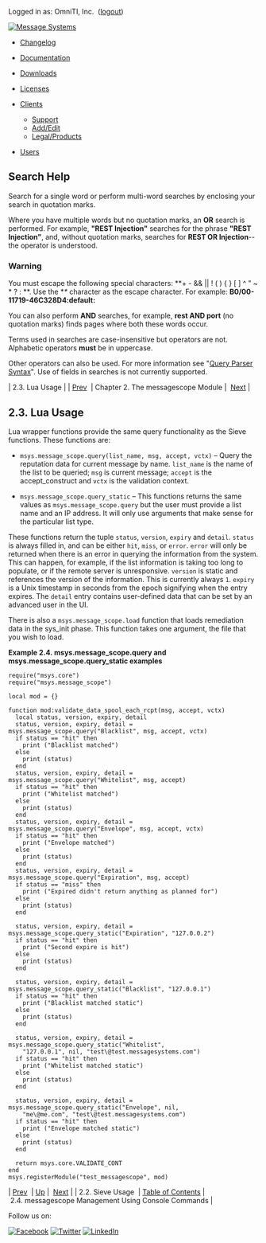 Logged in as: OmniTI, Inc.  ([logout](https://support.messagesystems.com/logout.php))

[![Message Systems](https://support.messagesystems.com/images/ms-white205.png)](https://support.messagesystems.com/start.php) 

*   [Changelog](https://support.messagesystems.com/start.php?show=changelog)
*   [Documentation](https://support.messagesystems.com/docs/)
*   [Downloads](https://support.messagesystems.com/start.php)

*   [Licenses](https://support.messagesystems.com/license_summary.php)
*   <a href="">Clients</a>
    *   [Support](https://support.messagesystems.com/cs.php)
    *   [Add/Edit](https://support.messagesystems.com/edit_client.php)
    *   [Legal/Products](https://support.messagesystems.com/edit_products.php)
*   [Users](https://support.messagesystems.com/edit_customer.php)

## Search Help

Search for a single word or perform multi-word searches by enclosing your search in quotation marks.

Where you have multiple words but no quotation marks, an **OR** search is performed. For example, **"REST Injection"** searches for the phrase **"REST Injection"**, and, without quotation marks, searches for **REST OR Injection**--the operator is understood.

### Warning

You must escape the following special characters: **+ - && || ! ( ) { } [ ] ^ " ~ * ? : \**. Use the **\** character as the escape character. For example: **B0/00-11719-46C328D4\:default\:**

You can also perform **AND** searches, for example, **rest AND port** (no quotation marks) finds pages where both these words occur.

Terms used in searches are case-insensitive but operators are not. Alphabetic operators **must** be in uppercase.

Other operators can also be used. For more information see "[Query Parser Syntax](https://lucene.apache.org/core/old_versioned_docs/versions/3_0_0/queryparsersyntax.html)". Use of fields in searches is not currently supported.

| 2.3. Lua Usage |
| [Prev](modules.messagescope.sieve.php)  | Chapter 2. The messagescope Module |  [Next](messagescope.console.php) |

## 2.3. Lua Usage

Lua wrapper functions provide the same query functionality as the Sieve functions. These functions are:

*   `msys.message_scope.query(list_name, msg, accept, vctx)` – Query the reputation data for current message by name. `list_name` is the name of the list to be queried; `msg` is current message; `accept` is the accept_construct and `vctx` is the validation context.

*   `msys.message_scope.query_static` – This functions returns the same values as `msys.message_scope.query` but the user must provide a list name and an IP address. It will only use arguments that make sense for the particular list type.

These functions return the tuple `status`, `version`, `expiry` and `detail`. `status` is always filled in, and can be either `hit`, `miss`, or `error`. `error` will only be returned when there is an error in querying the information from the system. This can happen, for example, if the list information is taking too long to populate, or if the remote server is unresponsive. `version` is static and references the version of the information. This is currently always `1`. `expiry` is a Unix timestamp in seconds from the epoch signifying when the entry expires. The `detail` entry contains user-defined data that can be set by an advanced user in the UI.

There is also a `msys.message_scope.load` function that loads remediation data in the sys_init phase. This function takes one argument, the file that you wish to load.

<a name="modules.messagescope.lua.examples"></a>

**Example 2.4. msys.message_scope.query and msys.message_scope.query_static examples**

```
require("msys.core")
require("msys.message_scope")

local mod = {}

function mod:validate_data_spool_each_rcpt(msg, accept, vctx)
  local status, version, expiry, detail
  status, version, expiry, detail = msys.message_scope.query("Blacklist", msg, accept, vctx)
  if status == "hit" then
    print ("Blacklist matched")
  else
    print (status)
  end
  status, version, expiry, detail = msys.message_scope.query("Whitelist", msg, accept)
  if status == "hit" then
    print ("Whitelist matched")
  else
    print (status)
  end
  status, version, expiry, detail = msys.message_scope.query("Envelope", msg, accept, vctx)
  if status == "hit" then
    print ("Envelope matched")
  else
    print (status)
  end
  status, version, expiry, detail = msys.message_scope.query("Expiration", msg, accept)
  if status == "miss" then
    print ("Expired didn't return anything as planned for")
  else
    print (status)
  end

  status, version, expiry, detail = msys.message_scope.query_static("Expiration", "127.0.0.2")
  if status == "hit" then
    print ("Second expire is hit")
  else
    print (status)
  end

  status, version, expiry, detail = msys.message_scope.query_static("Blacklist", "127.0.0.1")
  if status == "hit" then
    print ("Blacklist matched static")
  else
    print (status)
  end

  status, version, expiry, detail = msys.message_scope.query_static("Whitelist",
    "127.0.0.1", nil, "test\@test.messagesystems.com")
  if status == "hit" then
    print ("Whitelist matched static")
  else
    print (status)
  end

  status, version, expiry, detail = msys.message_scope.query_static("Envelope", nil,
    "me\@me.com", "test\@test.messagesystems.com")
  if status == "hit" then
    print ("Envelope matched static")
  else
    print (status)
  end

  return msys.core.VALIDATE_CONT
end
msys.registerModule("test_messagescope", mod)
```

| [Prev](modules.messagescope.sieve.php)  | [Up](modules.messagescope.php) |  [Next](messagescope.console.php) |
| 2.2. Sieve Usage  | [Table of Contents](index.php) |  2.4. messagescope Management Using Console Commands |

Follow us on:

[![Facebook](https://support.messagesystems.com/images/icon-facebook.png)](http://www.facebook.com/messagesystems) [![Twitter](https://support.messagesystems.com/images/icon-twitter.png)](http://twitter.com/#!/MessageSystems) [![LinkedIn](https://support.messagesystems.com/images/icon-linkedin.png)](http://www.linkedin.com/company/message-systems)